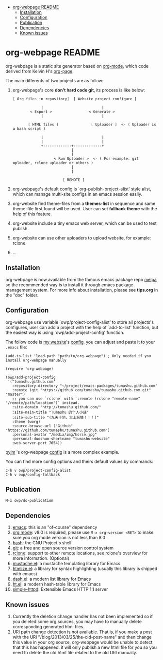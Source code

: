 - [org-webpage README](#org3a6cccf)
  - [Installation](#org6b4e658)
  - [Configuration](#orgea7b962)
  - [Publication](#org1c1dd03)
  - [Dependencies](#org41e7360)
  - [Known issues](#orgfeb85e5)


<a id="org3a6cccf"></a>

# org-webpage README

org-webpage is a static site generator based on [org-mode](http://orgmode.org/), which code derived from Kelvin H's [org-page](https://github.com/kelvinh/org-page).

The main differents of two projects are as follow:

1.  org-webpage's core **don't hard code git**, its process is like below:

        [ Org files in repository]  [ Website project configure ]

                     |                           |
                < Export >                 < Generate >
                     |                           |

               [ HTML files ]               [ Uploader ]  <- ( Uploader is a bash script )

                     |                           |
                     |                           |
                     +-------------+-------------+
                                   |
                                   |
                           < Run Uploader >  <- ( For example: git uploader, rclone uploader or others )
                                   |
                                   |

                               [ REMOTE ]

2.  org-webpage's default config is \`org-publish-project-alist' style alist, which can manage multi-site configs in an emacs session easily.
3.  org-website find theme-files from a **themes-list** in sequence and same theme-file first found will be used. User can set **fallback theme** with the help of this feature.
4.  org-website include a tiny emacs web server, which can be used to test publish.
5.  org-website can use other uploaders to upload website, for example: rclone.
6.  &#x2026;


<a id="org6b4e658"></a>

## Installation

org-webpage is now available from the famous emacs package repo [melpa](http://melpa.milkbox.net/) so the recommended way is to install it through emacs package management system. For more info about installation, please see **tips.org** in the "doc" folder.


<a id="orgea7b962"></a>

## Configuration

org-webpage use variable \`owp/project-config-alist' to store all projects's configures, user can add a project with the help of \`add-to-list' function, but the easiest way is using \`owp/add-project-config' function.

The follow code is [my website](http://tumashu.github.com)'s [config](https://github.com/tumashu/tumashu.github.com/blob/source/eh-website.el), you can adjust and paste it to your `.emacs` file:

    (add-to-list 'load-path "path/to/org-webpage") ; Only needed if you install org-webpage manually

    (require 'org-webpage)

    (owp/add-project-config
     '("tumashu.github.com"
       :repository-directory "~/project/emacs-packages/tumashu.github.com"
       :remote (git "https://github.com/tumashu/tumashu.github.com.git" "master")
       ;; you can use `rclone` with `:remote (rclone "remote-name" "/remote/path/location")` instead.
       :site-domain "http://tumashu.github.com/"
       :site-main-title "Tumashu 的个人小站"
       :site-sub-title "(九天十地，太上忘情！！！)"
       :theme (worg)
       :source-browse-url ("Github" "https://github.com/tumashu/tumashu.github.com")
       :personal-avatar "/media/img/horse.jpg"
       :personal-duoshuo-shortname "tumashu-website"
       :web-server-port 7654))

[pyim](https://github.com/tumashu/pyim) 's org-webpage [config](https://github.com/tumashu/pyim/blob/master/pyim-devtools.el) is a more complex example.

You can find more config options and theirs default values by commands:

    C-h v owp/project-config-alist
    C-h v owp/config-fallback


<a id="org1c1dd03"></a>

## Publication

    M-x owp/do-publication


<a id="org41e7360"></a>

## Dependencies

1.  [emacs](http://www.gnu.org/software/emacs/): this is an "of-course" dependency
2.  [org mode](http://orgmode.org/): v8.0 is required, please use `M-x org-version <RET>` to make sure you org mode version is not less than 8.0
3.  [bash](http://www.gnu.org/software/bash/): the GNU Project's shell
4.  [git](http://git-scm.com): a free and open source version control system
5.  [rclone](http://rclone.org/downloads/): support to other remote locations, see rclone's overview for more information. (Optional)
6.  [mustache.el](https://github.com/Wilfred/mustache.el): a mustache templating library for Emacs
7.  [htmlize.el](http://fly.srk.fer.hr/~hniksic/emacs/htmlize.el.cgi): a library for syntax highlighting (usually this library is shipped with emacs)
8.  [dash.el](https://github.com/magnars/dash.el): a modern list library for Emacs
9.  [ht.el](https://github.com/Wilfred/ht.el): a modern hash-table library for Emacs
10. [simple-httpd](https://github.com/skeeto/emacs-web-server): Extensible Emacs HTTP 1.1 server


<a id="orgfeb85e5"></a>

## Known issues

1.  Currently the deletion change handler has not been implemented so if you deleted some org sources, you may have to manually delete corresponding generated html files.
2.  URI path change detection is not available. That is, if you make a post with the URI "/blog/2013/03/25/the-old-post-name" and then change this value in your org source, org-webpage would be unable to detect that this has happened. it will only publish a new html file for you so you need to delete the old html file related to the old URI manually.